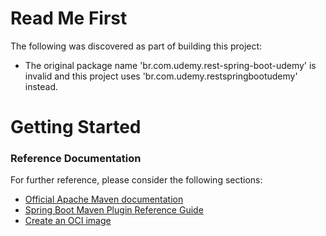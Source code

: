 # Read Me First
The following was discovered as part of building this project:

* The original package name 'br.com.udemy.rest-spring-boot-udemy' is invalid and this project uses 'br.com.udemy.restspringbootudemy' instead.

# Getting Started

### Reference Documentation
For further reference, please consider the following sections:

* [Official Apache Maven documentation](https://maven.apache.org/guides/index.html)
* [Spring Boot Maven Plugin Reference Guide](https://docs.spring.io/spring-boot/docs/2.4.3/maven-plugin/reference/html/)
* [Create an OCI image](https://docs.spring.io/spring-boot/docs/2.4.3/maven-plugin/reference/html/#build-image)

